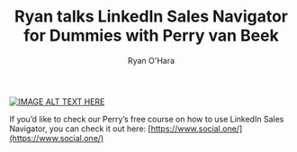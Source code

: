 ﻿---
title: Ryan talks LinkedIn Sales Navigator for Dummies with Perry van Beek
description: Ryan O’Hara sat down with social selling expert, Perry van Beek to talk about his new book, LinkedIn Sales Navigator for Dummies. On this episode they talk about inbound selling and outbound selling, and how to live off LinkedIn to build your pipeline
coverImage: 
publishDate: Sep 7, 2018

author: Ryan O'Hara
authorProfile:  Ryan O'Hara has been an early employee at several startups helping them with marketing and prospecting tactics, including Dyn who was acquired by Oracle for $600+ million in 2016. He's had prospecting campaigns featured in Fortune, Mashable, and TheNextWeb. Ryan specializes in branding, business development, prospecting, and coaching people on how to make good digital first impressions. He also mentors two accelerators, The Iron Yard and The Alpha Loft, and hosts The Prospecting Podcast.
authorImage: /img/Ryan-OHara-Headshot.png
---


[![IMAGE ALT TEXT HERE](/img/highFivesWithPenny.png)](https://w.soundcloud.com/player/?visual=true&amp;url=https%3A%2F%2Fapi.soundcloud.com%2Ftracks%2F496778331&amp;show_artwork=true&amp;maxwidth=1080&amp;maxheight=1000
)


If you’d like to check our Perry’s free course on how to use LinkedIn Sales Navigator, you can check it out here: [https://www.social.one/](https://www.social.one/)